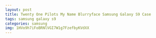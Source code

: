 ```yaml
---
layout: post
title: Twenty One Pilots My Name Blurryface Samsung Galaxy S9 Case
tags: samsung galaxy s9
categories: samsung
img: 1HVo9h7iFoBRNlVGI7W1g7FzefbyKVdXX
---
```


